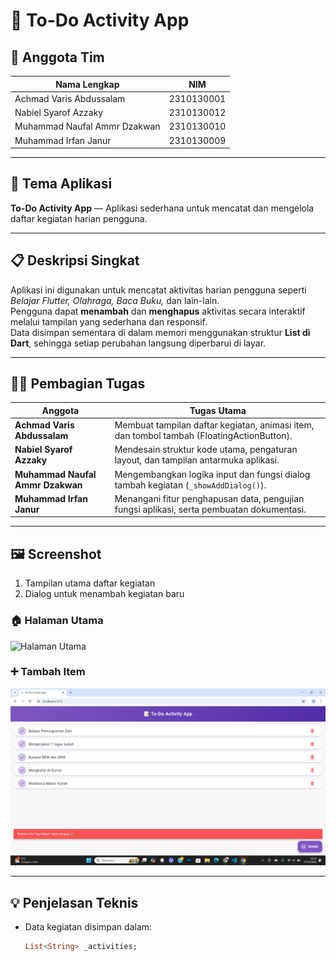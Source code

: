 # 📝 To-Do Activity App

## 👥 Anggota Tim
| Nama Lengkap | NIM |
|---------------|-----|
| Achmad Varis Abdussalam | 2310130001 |
| Nabiel Syarof Azzaky | 2310130012 |
| Muhammad Naufal Ammr Dzakwan | 2310130010 |
| Muhammad Irfan Janur | 2310130009 |

---

## 🎯 Tema Aplikasi
**To-Do Activity App** — Aplikasi sederhana untuk mencatat dan mengelola daftar kegiatan harian pengguna.

---

## 📋 Deskripsi Singkat
Aplikasi ini digunakan untuk mencatat aktivitas harian pengguna seperti *Belajar Flutter, Olahraga, Baca Buku,* dan lain-lain.  
Pengguna dapat **menambah** dan **menghapus** aktivitas secara interaktif melalui tampilan yang sederhana dan responsif.  
Data disimpan sementara di dalam memori menggunakan struktur **List di Dart**, sehingga setiap perubahan langsung diperbarui di layar.

---

## 👩‍💻 Pembagian Tugas
| Anggota | Tugas Utama |
|----------|--------------|
| **Achmad Varis Abdussalam** | Membuat tampilan daftar kegiatan, animasi item, dan tombol tambah (FloatingActionButton). |
| **Nabiel Syarof Azzaky** | Mendesain struktur kode utama, pengaturan layout, dan tampilan antarmuka aplikasi. |
| **Muhammad Naufal Ammr Dzakwan** | Mengembangkan logika input dan fungsi dialog tambah kegiatan (`_showAddDialog()`). |
| **Muhammad Irfan Janur** | Menangani fitur penghapusan data, pengujian fungsi aplikasi, serta pembuatan dokumentasi. |

---

## 🖼️ Screenshot
1. Tampilan utama daftar kegiatan  
2. Dialog untuk menambah kegiatan baru  

### 🏠 Halaman Utama
![Halaman Utama](screenshots/Dafrar_Dan_Form_Input.png)

### ➕ Tambah Item
![Tambah Item](screenshots/Hapus_List.png)


---

## 💡 Penjelasan Teknis
- Data kegiatan disimpan dalam:  
  ```dart
  List<String> _activities;
